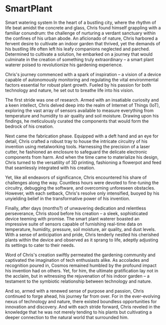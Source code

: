 # SmartPlant
Smart watering system
In the heart of a bustling city, where the rhythm of life beat amidst the concrete and glass, Chris found himself grappling with a familiar conundrum: the challenge of nurturing a verdant sanctuary within the confines of his urban abode. An aficionado of nature, Chris harbored a fervent desire to cultivate an indoor garden that thrived, yet the demands of his bustling life often left his leafy companions neglected and parched. Determined to cultivate a solution, he embarked on a journey that would culminate in the creation of something truly extraordinary – a smart plant waterer poised to revolutionize his gardening experience.

Chris's journey commenced with a spark of inspiration – a vision of a device capable of autonomously monitoring and regulating the vital environmental factors essential for robust plant growth. Fueled by his passion for both technology and nature, he set out to breathe life into his vision.

The first stride was one of research. Armed with an insatiable curiosity and a keen intellect, Chris delved deep into the realm of Internet of Things (IoT), exploring the vast array of sensors available to measure everything from temperature and humidity to air quality and soil moisture. Drawing upon his findings, he meticulously curated the components that would form the bedrock of his creation.

Next came the fabrication phase. Equipped with a deft hand and an eye for detail, Chris crafted a robust tray to house the intricate circuitry of his invention using metalworking tools. Harnessing the precision of a laser cutter, he fashioned an enclosure to safeguard the delicate electronic components from harm. And when the time came to materialize his design, Chris turned to the versatility of 3D printing, fashioning a flowerpot and feed that seamlessly integrated with his creation.

Yet, like all endeavors of significance, Chris encountered his share of challenges along the way. Countless hours were devoted to fine-tuning the circuitry, debugging the software, and overcoming unforeseen obstacles. However, with each setback, Chris's resolve only intensified, buoyed by his unyielding belief in the transformative power of his invention.

Finally, after days (months?) of unwavering dedication and relentless perseverance, Chris stood before his creation – a sleek, sophisticated device teeming with promise. The smart plant waterer boasted an impressive suite of sensors capable of furnishing real-time data on temperature, humidity, pressure, soil moisture, air quality, and dust levels. With a sense of anticipation and pride, Chris tenderly nestled his cherished plants within the device and observed as it sprang to life, adeptly adjusting its settings to cater to their needs.

Word of Chris's creation swiftly permeated the gardening community and captivated the imagination of tech enthusiasts alike. As accolades and recognition poured in, Cosmos remained humbled by the profound impact his invention had on others. Yet, for him, the ultimate gratification lay not in the acclaim, but in witnessing the rejuvenation of his indoor garden – a testament to the symbiotic relationship between technology and nature.

And so, armed with a renewed sense of purpose and passion, Chris continued to forge ahead, his journey far from over. For in the ever-evolving nexus of technology and nature, there existed boundless opportunities for innovation and discovery. And with each stride forward, Chris reveled in the knowledge that he was not merely tending to his plants but cultivating a deeper connection to the natural world that surrounded him.
